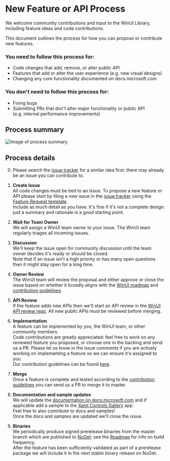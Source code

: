 # New Feature or API Process

We welcome community contributions and input to the WinUI Library, including feature ideas and code contributions. 

This document outlines the process for how you can propose or contribute new features. 

### You need to follow this process for:

* Code changes that add, remove, or alter public API 
* Features that add or alter the user experience (e.g. new visual designs)
* Changing any core functionality documented on docs.microsoft.com

### You don't need to follow this process for:

* Fixing bugs
* Submitting PRs that don't alter major functionality or public API  
(e.g. internal performance improvements) 

## Process summary

![Image of process summary](feature_proposal_process_summary.png)

## Process details

0. Please search the [issue tracker](https://github.com/microsoft/microsoft-ui-xaml/issues) for a similar idea first: there may already be an issue you can contribute to.

1. **Create Issue**  
All code changes must be tied to an Issue. 
To propose a new feature or API please start by filing a new issue in the [issue tracker](https://github.com/microsoft/microsoft-ui-xaml/issues) using the [Feature Request template](https://github.com/Microsoft/microsoft-ui-xaml/issues/new?template=feature_proposal.md).  
Include as much detail as you have. It's fine if it's not a complete design: just a summary and rationale is a good starting point.

2. **Wait for Team Owner**  
We will assign a WinUI team owner to your issue. The WinUI team regularly triages all incoming issues.  

3. **Discussion**  
We'll keep the issue open for community discussion until the team owner decides it's ready or should be closed.  
Note that if an issue isn't a high priority or has many open questions then it might stay open for a long time.

4. **Owner Review**  
The WinUI team will review the proposal and either approve or close the issue based on whether it broadly aligns with the [WinUI roadmap](roadmap.md) and [contribution guidelines](../CONTRIBUTING.md).

5. **API Review**  
If the feature adds new APIs then we'll start an API review in the [WinUI API review repo](https://github.com/microsoft/microsoft-ui-xaml-specs). All new public APIs must be reviewed before merging.  

6. **Implementation**  
A feature can be implemented by you, the WinUI team, or other community members.  
Code contributions are greatly appreciated: feel free to work on any reviewed feature you proposed, or choose one in the backlog and send us a PR. Please let us know in the issue comments if you are actively working on implementing a feature so we can ensure it's assigned to you.   
Our contribution guidelines can be found [here](../CONTRIBUTING.md).

7. **Merge**  
Once a feature is complete and tested according to the [contribution guidelines](../CONTRIBUTING.md) you can send us a PR to merge it to master.  

8. **Documentation and sample updates**  
We will update the [documentation on docs.microsoft.com](https://docs.microsoft.com/windows/uwp) and if applicable add a sample to the [Xaml Controls Gallery](https://github.com/Microsoft/Xaml-Controls-Gallery) app.  
Feel free to also contribute to docs and samples!  
Once the docs and samples are updated we'll close the issue.

9. **Binaries**  
We periodically produce signed prerelease binaries from the master branch which are published to [NuGet](https://www.nuget.org/profiles/winui): see the [Roadmap](roadmap.md) for info on build frequency.   
After the feature has been sufficiently validated as part of a prerelease package we will include it in the next stable binary release on NuGet.

